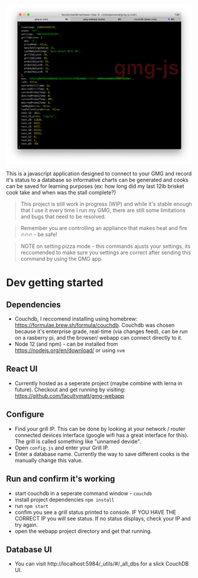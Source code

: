 ![Status logged to consile](./readme_images/gmg_status.png)

This is a javascript application designed to connect to your GMG and record it's status to a database so informative charts can be generated and cooks can be saved for learning purposes (ex: how long did my last 12lb brisket cook take and when was the stall complete?)

> This project is still work in progress (WIP) and while it's stable enough that I use it every time I run my GMG, there are still some limitations and bugs that need to be resolved.

> Remember you are controlling an appliance that makes heat and fire 🔥🔥🔥 - be safe!

> NOTE on setting pizza mode - this commands ajusts your settings, its reccomended to make sure you settings are correct after sending this command by using the GMG app.

# Dev getting started

## Dependencies 

- Couchdb, I reccomend installing using homebrew: https://formulae.brew.sh/formula/couchdb. Couchdb was chosen because it's enterprise grade, real-time (via changes feed), can be run on a rasberry pi, and the browser/ webapp can connect directly to it.
- Node 12 (and npm) - can be installed from https://nodejs.org/en/download/ or using `nvm`

## React UI

- Currently hosted as a seperate project (maybe combine with lerna in future). Checkout and get running by visiting: https://github.com/facultymatt/gmg-webapp

## Configure

- Find your grill IP. This can be done by looking at your network / router connected devices interface (google wifi has a great interface for this). The grill is called something like "unnamed devide".
- Open `config.js` and enter your Grill IP. 
- Enter a database name. Currently the way to save different cooks is the manually change this value. 

## Run and confirm it's working

- start couchdb in a seperate command window - `couchdb`
- install project dependencies `npm install`
- run `npm start`
- confim you see a grill status printed to console. IF YOU HAVE THE CORRECT IP you will see status. If no status displays, check your IP and try again.
- open the webapp project directory and get that running. 

## Database UI

- You can visit http://localhost:5984/_utils/#/_all_dbs for a slick CouchDB UI.
